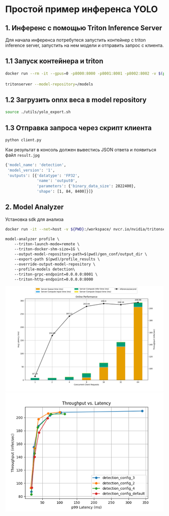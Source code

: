 # Простой пример инференса YOLO
## 1. Инференс с помощью Triton Inference Server
Для начала инференса потребутеся запустить контейнер с triton inference server, запустить на нем модели и отправить запрос с клиента. 
## 1.1 Запуск контейнера и triton
```bash
docker run --rm -it --gpus=0 -p8000:8000 -p8001:8001 -p8002:8002 -v $(pwd)/model_repository:/models nvcr.io/nvidia/tritonserver:24.01-py3

tritonserver --model-repository=/models
```

## 1.2 Загрузить onnx веса в model repository
```bash
source ./utils/yolo_export.sh
```

## 1.3 Отправка запроса через скрипт клиента
```bash
python client.py
```
Как результат в консоль должен вывестись JSON ответа и появиться файл `result.jpg`
```bash
{'model_name': 'detection',
 'model_version': '1',
 'outputs': [{'datatype': 'FP32',
              'name': 'output0',
              'parameters': {'binary_data_size': 2822400},
              'shape': [1, 84, 8400]}]}
```

## 2. Model Analyzer
Установка sdk для анализа
```bash
docker run -it --net=host -v ${PWD}:/workspace/ nvcr.io/nvidia/tritonserver:24.01-py3-sdk bash
```

```
model-analyzer profile \
    --triton-launch-mode=remote \
    --triton-docker-shm-size=1G \
    --output-model-repository-path=$(pwd)/gen_conf/output_dir \
    --export-path $(pwd)/profile_results \
    --override-output-model-repository \
    --profile-models detection\
    --triton-grpc-endpoint=0.0.0.0:8001 \
    --triton-http-endpoint=0.0.0.0:8000
```

![latency](./images/latency_breakdown.png)
![latency](./images/throughput_v_latency.png)
